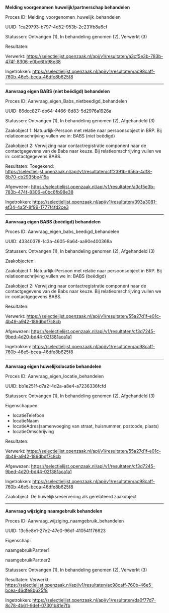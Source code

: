 **Melding voorgenomen huwelijk/partnerschap behandelen**

Proces ID: Melding_voorgenomen_huwelijk_behandelen

UUID: 1ca29793-b797-4d52-953b-2c231fb8a6cf

Statussen: Ontvangen (1), In behandeling genomen (2), Verwerkt (3)

Resultaten:

Verwerkt: https://selectielijst.openzaak.nl/api/v1/resultaten/a3cf5e3b-783b-474f-8306-e0bc6fb98e38

Ingetrokken: https://selectielijst.openzaak.nl/api/v1/resultaten/ac98caff-760b-46e5-bcea-46dfe8b625f8

--------------

**Aanvraag eigen BABS (niet beëdigd) behandelen**

Proces ID: Aanvraag_eigen_Babs_nietbeedigd_behandelen

UUID: 86dcc827-db64-4466-8d83-5d2976a1926a

Statussen: Ontvangen (1), In behandeling genomen (2), Afgehandeld (3)

Zaakobject 1: Natuurlijk-Persoon met relatie naar persoonsobject in BRP. Bij relatieomschrijving vullen we in: BABS (niet beëdigd)

Zaakobject 2: Verwijzing naar contactregistratie component naar de contactgegevens van de Babs naar keuze. Bij relatieomschrijving vullen we in: contactgegevens BABS.

Resultaten:
Toegekend: https://selectielijst.openzaak.nl/api/v1/resultaten/cff2391b-656a-4df8-8b70-cb2935be415a 

Afgewezen: https://selectielijst.openzaak.nl/api/v1/resultaten/a3cf5e3b-783b-474f-8306-e0bc6fb98e38 

Ingetrokken: https://selectielijst.openzaak.nl/api/v1/resultaten/393a3081-ef34-4a5f-8f99-1777f4fd2ce3 

------------------------

**Aanvraag eigen BABS (beëdigd) behandelen**

Proces ID: Aanvraag_eigen_babs_beedigd_behandelen

UUID: 43340378-1c3a-4605-8a64-aa90e400368a

Statussen: Ontvangen (1), In behandeling genomen (2), Afgehandeld (3)

Zaakobjecten:

Zaakobject 1: Natuurlijk-Persoon met relatie naar persoonsobject in BRP. Bij relatieomschrijving vullen we in: BABS (beëdigd)

Zaakobject 2: Verwijzing naar contactregistratie component naar de contactgegevens van de Babs naar keuze. Bij relatieomschrijving vullen we in: contactgegevens BABS.

Resultaten:

Verwerkt: https://selectielijst.openzaak.nl/api/v1/resultaten/55a27d1f-e01c-4b49-a942-189dbdf7c8cb 

Afgewezen: https://selectielijst.openzaak.nl/api/v1/resultaten/cf3d7245-9bed-4d20-bd44-02f381aca1a1 

Ingetrokken: https://selectielijst.openzaak.nl/api/v1/resultaten/ac98caff-760b-46e5-bcea-46dfe8b625f8 

---------

**Aanvraag eigen huwelijkslocatie behandelen**

Proces ID: Aanvraag_eigen_locatie_behandelen

UUID: bb1e251f-d7a2-4d2a-a8e4-a7236336fcfd

Statussen: Ontvangen (1), In behandeling genomen (2), Afgehandeld (3)

Eigenschappen: 

- locatieTelefoon
- locatieNaam 
- locatieAdres(samenvoeging van straat, huisnummer, postcode, plaats) 
- locatieOmschrijving

Resultaten:

Verwerkt: https://selectielijst.openzaak.nl/api/v1/resultaten/55a27d1f-e01c-4b49-a942-189dbdf7c8cb 

Afgewezen: https://selectielijst.openzaak.nl/api/v1/resultaten/cf3d7245-9bed-4d20-bd44-02f381aca1a1 

Ingetrokken: https://selectielijst.openzaak.nl/api/v1/resultaten/ac98caff-760b-46e5-bcea-46dfe8b625f8 

Zaakobject:
De huwelijksreservering als gerelateerd zaakobject 

----------------

**Aanvraag wijziging naamgebruik behandelen**

Proces ID: Aanvraag_wijziging_naamgebruik_behandelen

UUID:  13c5e8e1-27e2-47e0-96df-410541176623

Eigenschap: 

naamgebruikPartner1

naamgebruikPartner2

Statussen: Ontvangen (1), In behandeling genomen (2), Verwerkt (3)

Resultaten:
Verwerkt: https://selectielijst.openzaak.nl/api/v1/resultaten/ac98caff-760b-46e5-bcea-46dfe8b625f8 

Ingetrokken: https://selectielijst.openzaak.nl/api/v1/resultaten/da0f77d7-8c78-4b61-9def-07301b81e7fb 


